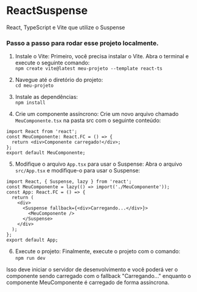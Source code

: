 # ReactSuspense
React, TypeScript e Vite que utilize o Suspense

### Passo a passo para rodar esse projeto localmente.

1. Instale o Vite: Primeiro, você precisa instalar o Vite. Abra o terminal e execute o seguinte comando:  
``` npm create vite@latest meu-projeto --template react-ts ```

2. Navegue até o diretório do projeto:  
``` cd meu-projeto ```

3. Instale as dependências:  
``` npm install ```

4. Crie um componente assíncrono: Crie um novo arquivo chamado ``` MeuComponente.tsx ``` na pasta src com o seguinte conteúdo:  
```
import React from 'react';
const MeuComponente: React.FC = () => {
  return <div>Componente carregado!</div>;
};
export default MeuComponente;
```
5. Modifique o arquivo ``` App.tsx ``` para usar o Suspense: Abra o arquivo ``` src/App.tsx ``` e modifique-o para usar o Suspense:  
```
import React, { Suspense, lazy } from 'react';
const MeuComponente = lazy(() => import('./MeuComponente'));
const App: React.FC = () => {
  return (
    <div>
      <Suspense fallback={<div>Carregando...</div>}>
        <MeuComponente />
      </Suspense>
    </div>
  );
};
export default App;
```

6. Execute o projeto: Finalmente, execute o projeto com o comando:  
``` npm run dev ```

Isso deve iniciar o servidor de desenvolvimento e você poderá ver o componente sendo carregado com o fallback "Carregando..." enquanto o componente MeuComponente é carregado de forma assíncrona.

